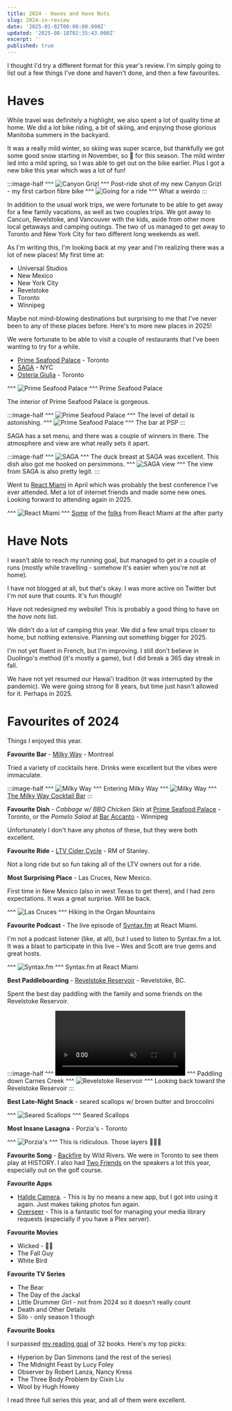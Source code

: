 ```yaml
---
title: 2024 - Haves and Have Nots
slug: 2024-in-review
date: '2025-01-02T00:00:00.000Z'
updated: '2025-08-18T02:35:43.000Z'
excerpt: ''
published: true
---
```

I thought I'd try a different format for this year's review. I'm simply going to list out a few things I've done and haven't done, and then a few favourites.

# Haves

While travel was definitely a highlight, we also spent a lot of quality time at home. We did a lot bike riding, a bit of skiing, and enjoying those glorious Manitoba summers in the backyard.

It was a really mild winter, so skiing was super scarce, but thankfully we got some good snow starting in November, so 🤞 for this season. The mild winter led into a mild spring, so I was able to get out on the bike earlier. Plus I got a new bike this year which was a lot of fun!

:::image-half
^^^
![Canyon Grizl](/img/2024-in-review/new-canyon.jpg)
^^^ Post-ride shot of my new Canyon Grizl - my first carbon fibre bike
^^^
![Going for a ride](/img/2024-in-review/bike-ride.jpg)
^^^ What a weirdo
:::

In addition to the usual work trips, we were fortunate to be able to get away for a few family vacations, as well as two couples trips. We got away to Cancun, Revelstoke, and Vancouver with the kids, aside from other more local getaways and camping outings. The two of us managed to get away to Toronto and New York City for two different long weekends as well.

As I'm writing this, I'm looking back at my year and I'm realizing there was a lot of new places! My first time at:

* Universal Studios
* New Mexico
* New York City
* Revelstoke
* Toronto
* Winnipeg

Maybe not mind-blowing destinations but surprising to me that I've never been to any of these places before. Here's to more new places in 2025!

We were fortunate to be able to visit a couple of restaurants that I've been wanting to try for a while.

* [Prime Seafood Palace](https://primeseafoodpalace.ca/) - Toronto
* [SAGA](https://www.saga-nyc.com/) - NYC
* [Osteria Giulia](https://osteriagiulia.ca/) - Toronto

^^^
![Prime Seafood Palace](/img/2024-in-review/psp.jpg)
^^^ Prime Seafood Palace

The interior of Prime Seafood Palace is gorgeous.

:::image-half
^^^
![Prime Seafood Palace](/img/2024-in-review/psp-2.jpg)
^^^ The level of detail is astonishing.
^^^
![Prime Seafood Palace](/img/2024-in-review/psp-3.jpg)
^^^ The bar at PSP
:::

SAGA has a set menu, and there was a couple of winners in there. The atmosphere and view are what really sets it apart.

:::image-half
^^^
![SAGA](/img/2024-in-review/saga.jpg)
^^^ The duck breast at SAGA was excellent. This dish also got me hooked on persimmons.
^^^
![SAGA view](/img/2024-in-review/saga-view.jpg)
^^^ The view from SAGA is also pretty legit.
:::

Went to [React Miami](https://www.reactmiami.com/) in April which was probably the best conference I've ever attended. Met a lot of internet friends and made some new ones. Looking forward to attending again in 2025.

^^^
![React Miami](/img/2024-in-review/react-miami.jpg)
^^^ [Some](https://x.com/ken_wheeler) of the [folks](https://x.com/camtheperson?lang=en) from React Miami at the after party

# Have Nots

I wasn't able to reach my running goal, but managed to get in a couple of runs (mostly while travelling - somehow it's easier when you're not at home).

I have not blogged at all, but that's okay. I was more active on Twitter but I'm not sure that counts. It's fun though!

Have not redesigned my website! This is probably a good thing to have on the _have nots_ list.

We didn't do a lot of camping this year. We did a few small trips closer to home, but nothing extensive. Planning out something bigger for 2025.

I'm not yet fluent in French, but I'm improving. I still don't believe in Duolingo's method (it's mostly a game), but I did break a 365 day streak in fall.

We have not yet resumed our Hawai'i tradition (it was interrupted by the pandemic). We were going strong for 8 years, but time just hasn't allowed for it. Perhaps in 2025.

# Favourites of 2024

Things I enjoyed this year.

**Favourite Bar** - [Milky Way](https://www.milkywaycocktails.com/) - Montreal

Tried a variety of cocktails here. Drinks were excellent but the vibes were immaculate.

:::image-half
^^^
![Milky Way](/img/2024-in-review/entering-milky-way.jpg)
^^^ Entering Milky Way
^^^
![Milky Way](/img/2024-in-review/milky-way.jpg)
^^^ [The Milky Way Cocktail Bar](https://www.milkywaycocktails.com/)
:::

**Favourite Dish** - _Cabbage w/ BBQ Chicken Skin_ at [Prime Seafood Palace](https://primeseafoodpalace.ca/) - Toronto, or the _Pomelo Salad_ at [Bar Accanto](https://www.baraccanto.com/) - Winnipeg

Unfortunately I don't have any photos of these, but they were both excellent.

**Favourite Ride** - [LTV Cider Cycle](https://www.strava.com/activities/12343906285) - RM of Stanley.

Not a long ride but so fun taking all of the LTV owners out for a ride.

**Most Surprising Place** - Las Cruces, New Mexico.

First time in New Mexico (also in west Texas to get there), and I had zero expectations. It was a great surprise. Will be back.

^^^
![Las Cruces](/img/2024-in-review/las-cruces.jpg)
^^^ Hiking in the Organ Mountains

**Favourite Podcast** - The live episode of [Syntax.fm](https://syntax.fm/) at React Miami.

I'm not a podcast listener (like, at all), but I used to listen to Syntax.fm a lot. It was a blast to participate in this live – Wes and Scott are true gems and great hosts.

^^^
![Syntax.fm](/img/2024-in-review/syntax-fm.jpg)
^^^ Syntax.fm at React Miami

**Best Paddleboarding** - [Revelstoke Reservoir](https://www.strava.com/activities/11817838597) - Revelstoke, BC.

Spent the best day paddling with the family and some friends on the Revelstoke Reservoir.

:::image-half
^^^
<video src="/img/2024-in-review/revelstoke.mp4" autoplay loop muted playsinline></video>
^^^ Paddling down Carnes Creek
^^^
![Revelstoke Reservoir](/img/2024-in-review/revelstoke-reservoir.jpg)
^^^ Looking back toward the Revelstoke Reservoir
:::


**Best Late-Night Snack** - seared scallops w/ brown butter and broccolini

^^^
![Seared Scallops](/img/2024-in-review/snack.jpg)
^^^ Seared Scallops

**Most Insane Lasagna** - Porzia's - Toronto

^^^
![Porzia's](/img/2024-in-review/porzias.jpg)
^^^ This is ridiculous. Those layers 👨‍🍳😘

**Favourite Song** - [Backfire](https://open.spotify.com/track/2IPshLLh6a1bzS9hDHqJ36?si=8093e701a62c46fb) by Wild Rivers. We were in Toronto to see them play at HISTORY. I also had [Two Friends](https://soundcloud.com/bigbootiemix) on the speakers a lot this year, especially out on the golf course.

**Favourite Apps**

* [Halide Camera](https://halide.cam/). - This is by no means a new app, but I got into using it again. Just makes taking photos fun again.
* [Overseer](https://overseer.dev/) - This is a fantastic tool for managing your media library requests (especially if you have a Plex server).

**Favourite Movies**

* Wicked - 🤷‍♂️
* The Fall Guy
* White Bird

**Favourite TV Series**

* The Bear
* The Day of the Jackal
* Little Drummer Girl - not from 2024 so it doesn't really count
* Death and Other Details
* Silo - only season 1 though

**Favourite Books**

I surpassed [my reading goal](https://www.goodreads.com/user/year_in_books/2024/3921541) of 32 books. Here's my top picks:

* Hyperion by Dan Simmons (and the rest of the series)
* The Midnight Feast by Lucy Foley
* Observer by Robert Lanza, Nancy Kress
* The Three Body Problem by Cixin Liu
* Wool by Hugh Howey

I read three full series this year, and all of them were excellent.
